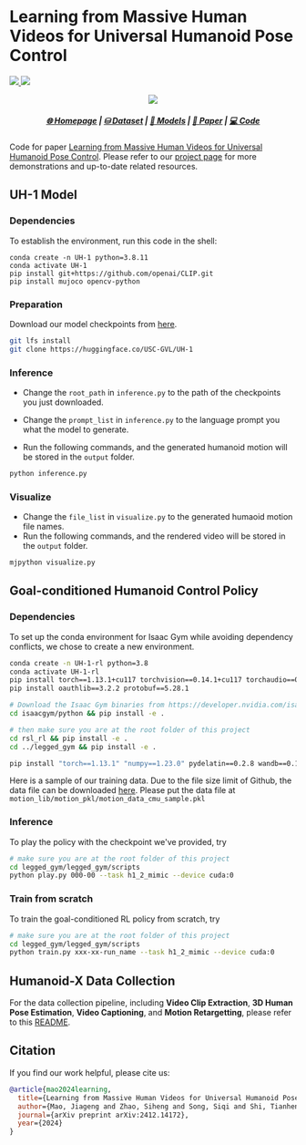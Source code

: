 # Learning from Massive Human Videos for Universal Humanoid Pose Control

<p align="left">
    <a href="https://img.shields.io/badge/PRs-Welcome-red">
        <img src="https://img.shields.io/badge/PRs-Welcome-red">
    </a>
    <a href="https://img.shields.io/github/last-commit/sihengz02/UH-1?color=green">
        <img src="https://img.shields.io/github/last-commit/sihengz02/UH-1?color=green">
    </a>
    <br/>
</p>
<div align="center">
<img src="./assets/teaser.png" ></img> 
</div>
<h5 align="center">
    <a href="https://usc-gvl.github.io/UH-1/">🌐 Homepage</a> | <a href="https://huggingface.co/datasets/USC-GVL/Humanoid-X">⛁ Dataset</a> | <a href="https://huggingface.co/USC-GVL/UH-1">🤗 Models</a> | <a href="https://arxiv.org/abs/2412.14172">📑 Paper</a> | <a href="https://github.com/sihengz02/UH-1">💻 Code</a>
</h5>

Code for paper [Learning from Massive Human Videos for Universal Humanoid Pose Control](https://arxiv.org/abs/2412.14172). Please refer to our [project page](https://usc-gvl.github.io/UH-1/) for more demonstrations and up-to-date related resources. 



## UH-1 Model 

### Dependencies

To establish the environment, run this code in the shell:
```shell
conda create -n UH-1 python=3.8.11
conda activate UH-1
pip install git+https://github.com/openai/CLIP.git
pip install mujoco opencv-python
```

### Preparation

Download our model checkpoints from [here](https://huggingface.co/USC-GVL/UH-1).

```bash
git lfs install
git clone https://huggingface.co/USC-GVL/UH-1
```

### Inference

- Change the `root_path` in `inference.py` to the path of the checkpoints you just downloaded.
- Change the `prompt_list` in `inference.py` to the language prompt you what the model to generate.

- Run the following commands, and the generated humanoid motion will be stored in the `output` folder.

```bash
python inference.py
```

### Visualize

- Change the `file_list` in `visualize.py` to the generated humaoid motion file names.
- Run the following commands, and the rendered video will be stored in the `output` folder.

```bash
mjpython visualize.py
```



## Goal-conditioned Humanoid Control Policy

### Dependencies

To set up the conda environment for Isaac Gym while avoiding dependency conflicts, we chose to create a new environment.

```bash
conda create -n UH-1-rl python=3.8
conda activate UH-1-rl
pip install torch==1.13.1+cu117 torchvision==0.14.1+cu117 torchaudio==0.13.1+cu117 -f https://download.pytorch.org/whl/torch_stable.html
pip install oauthlib==3.2.2 protobuf==5.28.1

# Download the Isaac Gym binaries from https://developer.nvidia.com/isaac-gym 
cd isaacgym/python && pip install -e .

# then make sure you are at the root folder of this project 
cd rsl_rl && pip install -e .
cd ../legged_gym && pip install -e .

pip install "torch==1.13.1" "numpy==1.23.0" pydelatin==0.2.8 wandb==0.17.5 tqdm opencv-python==4.10.0.84 ipdb pyfqmr==0.2.1 flask dill==0.3.8 gdown==5.2.0 pytorch_kinematics==0.7.4 easydict==1.13
```

Here is a sample of our training data. Due to the file size limit of Github, the data file can be downloaded [here](https://drive.google.com/drive/folders/1v6G6GsZZ41hg1CsUB6meU8QIDwqsDbN6?usp=sharing). 
Please put the data file at `motion_lib/motion_pkl/motion_data_cmu_sample.pkl`

### Inference

To play the policy with the checkpoint we've provided, try

```bash
# make sure you are at the root folder of this project 
cd legged_gym/legged_gym/scripts
python play.py 000-00 --task h1_2_mimic --device cuda:0
```

### Train from scratch

To train the goal-conditioned RL policy from scratch, try

```bash
# make sure you are at the root folder of this project 
cd legged_gym/legged_gym/scripts
python train.py xxx-xx-run_name --task h1_2_mimic --device cuda:0
```



## Humanoid-X Data Collection

For the data collection pipeline, including **Video Clip Extraction**, **3D Human Pose Estimation**, **Video Captioning**, and **Motion Retargetting**, please refer to this [README](https://github.com/sihengz02/UH-1/blob/main/README-Humanoid-X.md).



## Citation

If you find our work helpful, please cite us:

```bibtex
@article{mao2024learning,
  title={Learning from Massive Human Videos for Universal Humanoid Pose Control},
  author={Mao, Jiageng and Zhao, Siheng and Song, Siqi and Shi, Tianheng and Ye, Junjie and Zhang, Mingtong and Geng, Haoran and Malik, Jitendra and Guizilini, Vitor and Wang, Yue},
  journal={arXiv preprint arXiv:2412.14172},
  year={2024}
}
```

